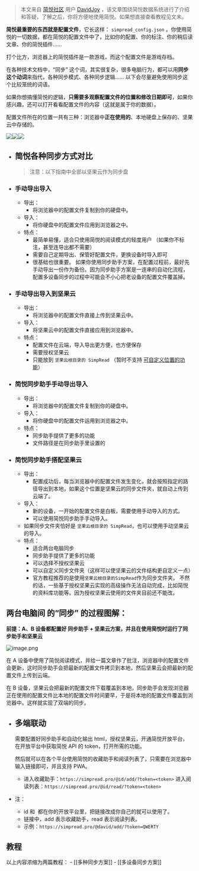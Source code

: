 > 本文来自 [简悦社区](https://t.me/simpreadgroup) 用户 [DavidJoy](https://www.zhihu.com/people/davidjoydong) ，该文章围绕简悦数据系统进行了介绍和答疑，了解之后，你将方便地使用简悦。如果想直接查看教程见文末。

**简悦最重要的东西就是配置文件**，它长这样： `simpread_config.json` 。你使用简悦的一切数据，都在简悦的配置文件中了，比如你的配置、你的标注、你的稍后读文章、你的简悦插件……

打个比方，浏览器上的简悦插件是一款游戏，而这个配置文件是游戏存档。

在各种技术文档中，“同步” 这个词，其实很复杂，很多电脑行为，都可以用**同步这个动词**来指代，各种同步模式、各种同步逻辑…… 以下会尽量避免使用同步这个比较笼统的词语。

如果你想搞懂简悦的逻辑，**只需要多观察配置文件的位置和修改日期即可**，如果你感兴趣，还可以打开看看配置文件的内容（这就是属于你的数据）。

配置文件所在的位置一共有三种：浏览器中**正在使用的**、本地硬盘上保存的、坚果云中存储的。

![](https://pic4.zhimg.com/v2-0784116cdc6a5023967390b266fc3537_r.jpg#crop=0&crop=0&crop=1&crop=1&id=J2Eta&originHeight=216&originWidth=696&originalType=binary&ratio=1&rotation=0&showTitle=false&status=done&style=none&title=)![](https://pic4.zhimg.com/v2-bae6f67991a47f4273b57a0f74f35ecb_r.jpg#crop=0&crop=0&crop=1&crop=1&id=rn2Rr&originHeight=365&originWidth=1424&originalType=binary&ratio=1&rotation=0&showTitle=false&status=done&style=none&title=)![](https://pic3.zhimg.com/v2-fd7ebd9d51c5e44c74a69e45e275657a_r.jpg#crop=0&crop=0&crop=1&crop=1&id=oTudb&originHeight=1718&originWidth=2116&originalType=binary&ratio=1&rotation=0&showTitle=false&status=done&style=none&title=)

- ## 简悦各种同步方式对比
  
  > 注意：以下指南中全部以坚果云作为同步盘
  ​
- ### 手动导出导入
	- 导出：
		- 将浏览器中的配置文件复制到你的硬盘中。
	- 导入：
		- 将你硬盘中的配置文件应用到浏览器之中。
	- 特点：
		- 最简单易懂，适合只使用简悦的阅读模式的轻度用户 （如果你不标注，甚至连导出都不需要）
		- 需要自己定期导出、保管好配置文件，更换设备时导入即可
		- 很基础也很重要。 如果你使用同步助手方案，在配置过程前，最好先手动导出一份作为备份。因为同步助手方案是一连串的自动化流程，配置多设备同步的过程中可能会不小心把老设备的配置文件覆盖掉。
- ### 手动导出导入到坚果云
	- 导出：
		- 将浏览器中的配置文件直接上传到坚果云中。
	- 导入：
		- 将坚果云中的配置文件直接应用到浏览器中。
	- 特点：
		- 配置文件在云端，导入导出更方便，也方便保存
		- 需要授权坚果云
		- 只能放到 `坚果云根目录的 SimpRead` （暂时不支持 [可自定义位置的功能](https://github.com/Kenshin/simpread/issues/1040)）
- ### 简悦同步助手手动导出导入
	- 导出：
		- 将浏览器中的配置文件复制到你的硬盘中。
	- 导入：
		- 将你硬盘中的配置文件运用到浏览器之中。
	- 特点：
		- 同步助手提供了更多的功能
		- 文件路径是在同步助手里设置的
- ### 简悦同步助手搭配坚果云
	- 导出：
		- 配置成功后，每当浏览器中的配置文件发生变化，就会按照指定的路径导出到本地，如果这个位置是坚果云的同步文件夹，就自动上传到云端了。
	- 导入：
		- 新的设备，一开始的配置文件是白板，需要使用手动导入的方式。
		- 可以使用简悦同步助手手动导入。
	- 如果同步文件夹恰好是 `坚果云根目录的 SimpRead`，也可以使用手动坚果云的导入。
	- 特点：
		- 适合两台电脑同步
		- 同步助手提供了更多的功能
		- 可以选择不授权坚果云
		- 可以自定义同步文件夹（这样可以使坚果云的文件结构更自定义一点）
		- 官方教程推荐的是使用`坚果云根目录的SimpRead`作为同步文件夹。 不然的话，一些基于授权坚果云实现的高级操作无法自动完成，比如简悦的资料库功能等。因为授权坚果云使用的文件夹目前还不能改。
## 两台电脑间 的“同步” 的过程图解：

**前提：A、B 设备都配置好 同步助手 + 坚果云方案，并且在使用简悦时运行了同步助手和坚果云**

![image.png](../assets/image_1643260657598_0.png)

在 A 设备中使用了简悦阅读模式，并给一篇文章作了批注，浏览器中的配置文件会更新，这时同步助手会把最新的配置文件拷贝到本地，然后坚果云会把最新的配置文件上传到云端。  

在 B 设备，坚果云会把最新的配置文件下载覆盖到本地，同步助手会发现浏览器正在使用的配置文件比本地的配置文件时间要早，于是将本地的配置文件覆盖到浏览器中。这样就实现了双端的同步。
- ## 多端联动
  
  需要配置好同步助手和自动化输出 html，授权坚果云，开通简悦开放平台，在开放平台中获取简悦 API 的 token，打开所需的功能。
  
  然后就可以在各个平台使用简悦的收藏助手和阅读列表了，只需要在浏览器中输入链接即可，并且支持 PWA。
	- 进入收藏助手：`https://simpread.pro/@id/add/?token=<token>`
	  进入阅读列表：`https://simpread.pro/@id/read/?token=<token>`
- 注：
	- id 和  都在你的开放平台里，把链接改成你自己的就可以使用了。
	- 链接中，add 表示收藏助手，read 表示阅读列表。
	- 示例：`https://simpread.pro/@david/add/?token=QWERTY`
	    ​
## 教程

以上内容浓缩为两篇教程：
	- [[多种同步方案]]
	- [[多设备同步方案]]